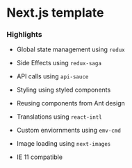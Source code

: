 # Next.js template


### Highlights

- Global state management using `redux`
    
- Side Effects using `redux-saga`
    
- API calls using `api-sauce`
    
- Styling using styled components
    
- Reusing components from Ant design
    
- Translations using `react-intl`
    
- Custom enviornments using `emv-cmd`

- Image loading using `next-images`
    
- IE 11 compatible
